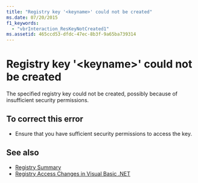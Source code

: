 ```yaml
---
title: "Registry key '<keyname>' could not be created"
ms.date: 07/20/2015
f1_keywords: 
  - "vbrInteraction_ResKeyNotCreated1"
ms.assetid: 465ccd53-dfdc-47ec-8b3f-9a65ba739314
---
```

# Registry key '\<keyname>' could not be created
The specified registry key could not be created, possibly because of insufficient security permissions.  
  
## To correct this error  
  
-   Ensure that you have sufficient security permissions to access the key.  
  
## See also
- [Registry Summary](../../visual-basic/language-reference/keywords/registry-summary.md)
- [Registry Access Changes in Visual Basic .NET](https://msdn.microsoft.com/library/b58f7687-f4db-448a-a865-07f62fd16fb2)
